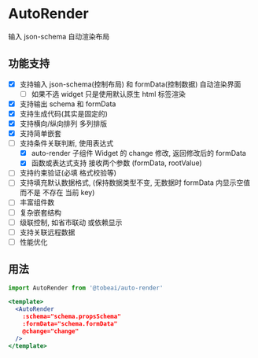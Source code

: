 # AutoRender

输入 json-schema 自动渲染布局

## 功能支持

- [x] 支持输入 json-schema(控制布局) 和 formData(控制数据) 自动渲染界面
  - [ ] 如果不选 widget 只是使用默认原生 html 标签渲染
- [x] 支持输出 schema 和 formData
- [x] 支持生成代码(其实是固定的)
- [x] 支持横向/纵向排列 多列排版
- [x] 支持简单嵌套
- [ ] 支持条件关联判断, 使用表达式
  - [x] auto-render 子组件 Widget 的 change 修改, 返回修改后的 formData
  - [x] 函数或表达式支持 接收两个参数 (formData, rootValue)
- [ ] 支持约束验证(必填 格式校验等)
- [ ] 支持填充默认数据格式, (保持数据类型不变, 无数据时 formData 内显示空值而不是 不存在 当前 key)
- [ ] 丰富组件数
- [ ] 复杂嵌套结构
- [ ] 级联控制, 如省市联动 或依赖显示
- [ ] 支持关联远程数据
- [ ] 性能优化

## 用法

```jsx
import AutoRender from '@tobeai/auto-render'

<template>
  <AutoRender
    :schema="schema.propsSchema"
    :formData="schema.formData"
    @change="change"
  />
</template>
```
